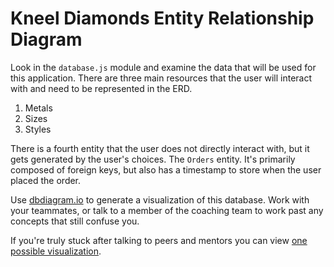 # Kneel Diamonds Entity Relationship Diagram

Look in the `database.js` module and examine the data that will be used for this application. There are three main resources that the user will interact with and need to be represented in the ERD.

1. Metals
1. Sizes
1. Styles

There is a fourth entity that the user does not directly interact with, but it gets generated by the user's choices. The `Orders` entity. It's primarily composed of foreign keys, but also has a timestamp to store when the user placed the order.

Use [dbdiagram.io](https://dbdiagram.io/d) to generate a visualization of this database. Work with your teammates, or talk to a member of the coaching team to work past any concepts that still confuse you.

If you're truly stuck after talking to peers and mentors you can view [one possible visualization](https://vimeo.com/523171683).
